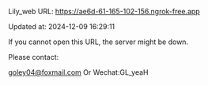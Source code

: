 Lily_web URL: https://ae6d-61-165-102-156.ngrok-free.app

Updated at: 2024-12-09 16:29:11

If you cannot open this URL, the server might be down.

Please contact: 

goley04@foxmail.com Or Wechat:GL_yeaH
